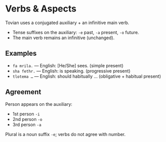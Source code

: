 # Verbs & Aspects

Tovian uses a conjugated auxiliary + an infinitive main verb.

- Tense suffixes on the auxiliary: `-e` past, `-a` present, `-o` future.
- The main verb remains an infinitive (unchanged).

## Examples

- `fa mrila.` — English: [He/She] sees. (simple present)
- `sha fethr.` — English: is speaking. (progressive present)
- `tlotema …` — English: should habitually … (obligative + habitual present)

## Agreement

Person appears on the auxiliary:
- 1st person `-i`
- 2nd person `-o`
- 3rd person `-a`

Plural is a noun suffix `-e`; verbs do not agree with number.
